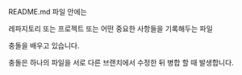 README.md 파일 안에는

레파지토리 또는 프로젝트 또는 어떤 중요한 사항들을
기록해두는 파일

충돌을 배우고 있습니다.

충돌은 하나의 파일을 서로 다른 브랜치에서 수정한 뒤 병합 할 때 발생합니다.
